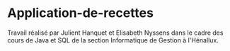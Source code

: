 # Application-de-recettes

Travail réalisé par Julient Hanquet et Elisabeth Nyssens dans le cadre des cours de Java et SQL de la section Informatique de Gestion à l'Hénallux.
